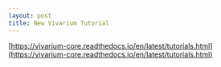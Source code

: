 ```yaml
---
layout: post
title: New Vivarium Tutorial
---
```

[https://vivarium-core.readthedocs.io/en/latest/tutorials.html](https://vivarium-core.readthedocs.io/en/latest/tutorials.html)
